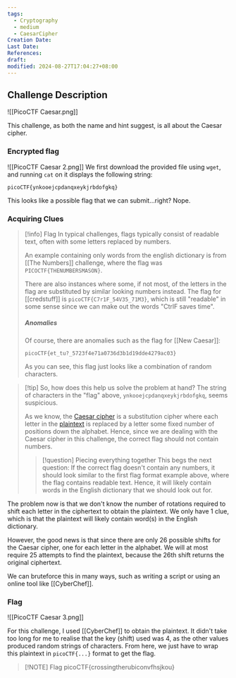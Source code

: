 ```yaml
---
tags:
  - Cryptography
  - medium
  - CaesarCipher
Creation Date: 
Last Date: 
References: 
draft: 
modified: 2024-08-27T17:04:27+08:00
---
```

## Challenge Description
![[PicoCTF Caesar.png]]

This challenge, as both the name and hint suggest, is all about the Caesar cipher.

### Encrypted flag
![[PicoCTF Caesar 2.png]]
We first download the provided file using `wget`, and running `cat` on it displays the following string:
```
picoCTF{ynkooejcpdanqxeykjrbdofgkq}
```
This looks like a possible flag that we can submit...right? Nope.

### Acquiring Clues
>[!info] Flag
>In typical challenges, flags typically consist of readable text, often with some letters replaced by numbers. 
>
>An example containing only words from the english dictionary is from [[The Numbers]] challenge, where the flag was `PICOCTF{THENUMBERSMASON}`.
>
>There are also instances where some, if not most, of the letters in the flag are substituted by similar looking numbers instead. The flag for [[credstuff]] is `picoCTF{C7r1F_54V35_71M3}`, which is still "readable" in some sense since we can make out the words "CtrlF saves time".
>
>##### Anomalies
>Of course, there are anomalies such as the flag for [[New Caesar]]:
>
>`picoCTF{et_tu?_5723f4e71a0736d3b1d19dde4279ac03}`
>
>As you can see, this flag just looks like a combination of random characters.


>[!tip] So, how does this help us solve the problem at hand?
>The string of characters in the "flag" above, `ynkooejcpdanqxeykjrbdofgkq`, seems suspicious. 
>
>As we know, the [Caesar cipher](https://en.wikipedia.org/wiki/Caesar_cipher) is a substitution cipher where each letter in the [plaintext](https://en.wikipedia.org/wiki/Plaintext "Plaintext") is replaced by a letter some fixed number of positions down the alphabet. Hence, since we are dealing with the Caesar cipher in this challenge, the correct flag should not contain numbers.
>>[!question] Piecing everything together
>>This begs the next question: If the correct flag doesn't contain any numbers, it should look similar to the first flag format example above, where the flag contains readable text. Hence, it will likely contain words in the English dictionary that we should look out for.

The problem now is that we don't know the number of rotations required to shift each letter in the ciphertext to obtain the plaintext. We only have 1 clue, which is that the plaintext will likely contain word(s) in the English dictionary. 

However, the good news is that since there are only 26 possible shifts for the Caesar cipher, one for each letter in the alphabet. We will at most require 25 attempts to find the plaintext, because the 26th shift returns the original ciphertext.

We can bruteforce this in many ways, such as writing a script or using an online tool like [[CyberChef]].
### Flag
![[PicoCTF Caesar 3.png]]

For this challenge, I used [[CyberChef]] to obtain the plaintext. It didn't take too long for me to realise that the key (shift) used was 4, as the other values produced random strings of characters. From here, we just have to wrap this plaintext in `picoCTF{...}` format to get the flag.

> [!NOTE] Flag
>picoCTF{crossingtherubiconvfhsjkou}
